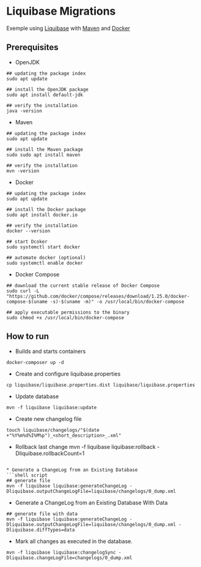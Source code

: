 # Liquibase Migrations
Exemple using [Liquibase](https://www.liquibase.org/) with [Maven](https://maven.apache.org/) and [Docker](https://www.docker.com/)

## Prerequisites
* OpenJDK
```shell script
## updating the package index
sudo apt update

## install the OpenJDK package
sudo apt install default-jdk

## verify the installation
java -version
```
* Maven
```shell script
## updating the package index
sudo apt update

## install the Maven package
sudo sudo apt install maven

## verify the installation
mvn -version
```
* Docker
```shell script
## updating the package index
sudo apt update

## install the Docker package
sudo apt install docker.io

## verify the installation
docker --version

## start Dcoker
sudo systemctl start docker

## automate docker (optional)
sudo systemctl enable docker
```
* Docker Compose
```shell script
## download the current stable release of Docker Compose
sudo curl -L "https://github.com/docker/compose/releases/download/1.25.0/docker-compose-$(uname -s)-$(uname -m)" -o /usr/local/bin/docker-compose

## apply executable permissions to the binary
sudo chmod +x /usr/local/bin/docker-compose
```

## How to run
* Builds and starts containers 
```shell script
docker-composer up -d
```

* Create and configure liquibase.properties
```shell script
cp liquibase/liquibase.properties.dist liquibase/liquibase.properties
```

* Update database
```shell script
mvn -f liquibase liquibase:update
```

* Create new changelog file
```shell script
touch liquibase/changelogs/"$(date +"%Y%m%d%I%M%p")_<short_description>_.xml"
```

* Rollback last change
mvn -f liquibase liquibase:rollback -Dliquibase.rollbackCount=1
```

* Generate a ChangeLog from an Existing Database
```shell script
## generate file
mvn -f liquibase liquibase:generateChangeLog -Dliquibase.outputChangeLogFile=liquibase/changelogs/0_dump.xml
```

* Generate a ChangeLog from an Existing Database With Data
```shell script
## generate file with data
mvn -f liquibase liquibase:generateChangeLog -Dliquibase.outputChangeLogFile=liquibase/changelogs/0_dump.xml -Dliquibase.diffTypes=data
```

* Mark all changes as executed in the database.
```shell script
mvn -f liquibase liquibase:changelogSync -Dliquibase.changeLogFile=changelogs/0_dump.xml
```
